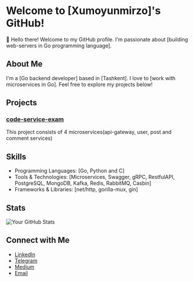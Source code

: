 # Welcome to [Xumoyunmirzo]'s GitHub!

👋 Hello there! Welcome to my GitHub profile. I'm passionate about [building web-servers in Go programming language].

## About Me

I'm a [Go backend developer] based in [Tashkent]. I love to [work with microservices in Go]. Feel free to explore my projects below!

## Projects

### [code-service-exam](https://github.com/codewizarduzb/code-service-exam)
This project consists of 4 microservices(api-gateway, user, post and comment services)

## Skills

- Programming Languages: [Go, Python and C]
- Tools & Technologies: [Microservices, Swagger, gRPC, RestfulAPI, PostgreSQL, MongoDB, Kafka, Redis, RabbitMQ, Casbin]
- Frameworks & Libraries: [net/http, gorilla-mux, gin]

## Stats

![Your GitHub Stats](https://github-readme-stats.vercel.app/api?username=your-username&show_icons=true&theme=radical)

## Connect with Me

- [LinkedIn](https://www.linkedin.com/in/xumoyunmirzo-qo-shmaqboyev-b195a3254)
- [Telegram](https://t.me/code_wizard_uzbekistan)
- [Medium](https://medium.com/@uzbekcodewizard)
- [Email](xqoshmaqboyev@gmail.com)

